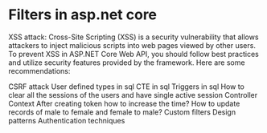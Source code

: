 # Filters in asp.net core
XSS attack: 
      Cross-Site Scripting (XSS) is a security vulnerability that allows attackers to inject malicious scripts into web pages viewed by other users. To prevent XSS in ASP.NET Core Web API,       you should follow best practices and utilize security features provided by the framework. Here are some recommendations:

CSRF attack
User defined types in sql
CTE in sql
Triggers in sql
How to clear all the sessions of the users and have single active session
Controller Context
After creating token how to increase the time?
How to update records of male to female and female to male?
Custom filters
Design patterns 
Authentication techniques

